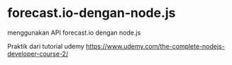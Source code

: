 # forecast.io-dengan-node.js

menggunakan API forecast.io dengan node.js

Praktik dari tutorial udemy https://www.udemy.com/the-complete-nodejs-developer-course-2/
